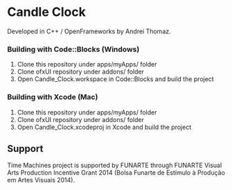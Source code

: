 # Candle Clock

Developed in C++ / OpenFrameworks by Andrei Thomaz.

### Building with Code::Blocks (Windows)

1. Clone this repository under apps/myApps/ folder
2. Clone ofxUI repository under addons/ folder
3. Open Candle_Clock.workspace in Code::Blocks and build the project

### Building with Xcode (Mac)

1. Clone this repository under apps/myApps/ folder
2. Clone ofxUI repository under addons/ folder
3. Open Candle_Clock.xcodeproj in Xcode and build the project

## Support

Time Machines project is supported by FUNARTE through FUNARTE Visual Arts Production Incentive Grant 2014 (Bolsa Funarte de Estímulo à Produção em Artes Visuais 2014).
